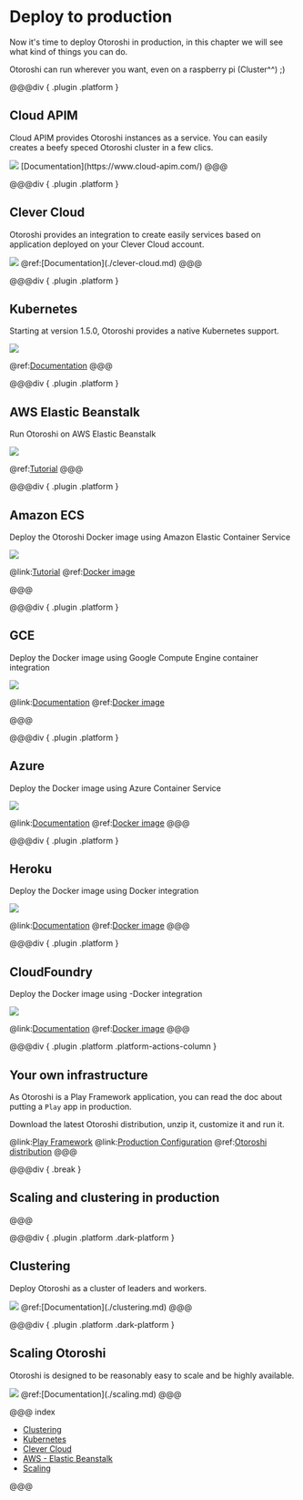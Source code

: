 # Deploy to production

Now it's time to deploy Otoroshi in production, in this chapter we will see what kind of things you can do.

Otoroshi can run wherever you want, even on a raspberry pi (Cluster^^) ;)

@@@div { .plugin .platform }

## Cloud APIM

Cloud APIM provides Otoroshi instances as a service. You can easily creates a beefy speced Otoroshi cluster in a few clics.

<img src="https://www.cloud-apim.com/assets/logo/512x512.png" />
[Documentation](https://www.cloud-apim.com/)
@@@

@@@div { .plugin .platform }

## Clever Cloud

Otoroshi provides an integration to create easily services based on application deployed on your Clever Cloud account.

<img src="../imgs/clever-cloud.png" />
@ref:[Documentation](./clever-cloud.md)
@@@

@@@div { .plugin .platform } 
## Kubernetes
Starting at version 1.5.0, Otoroshi provides a native Kubernetes support.

<img src="../imgs/kubernetes.png" />

@ref:[Documentation](./kubernetes.md)
@@@

@@@div { .plugin .platform } 
## AWS Elastic Beanstalk

Run Otoroshi on AWS Elastic Beanstalk

<img src="../imgs/elastic-beanstalk.png" />

@ref:[Tutorial](./aws.md)
@@@

@@@div { .plugin .platform } 
## Amazon ECS

Deploy the Otoroshi Docker image using Amazon Elastic Container Service

<img src="../imgs/amazon-ecs.png" />

@link:[Tutorial](https://docs.aws.amazon.com/AmazonECS/latest/developerguide/docker-basics.html)
@ref:[Docker image](../install/get-otoroshi.md#from-docker)

@@@

@@@div { .plugin .platform }
## GCE

Deploy the Docker image using Google Compute Engine container integration

<img src="../imgs/google.jpeg" />

@link:[Documentation](https://cloud.google.com/compute/docs/containers/deploying-containers)
@ref:[Docker image](../install/get-otoroshi.md#from-docker)

@@@

@@@div { .plugin .platform } 
## Azure

Deploy the Docker image using Azure Container Service

<img src="../imgs/azure-container-service.png" />

@link:[Documentation](https://azure.microsoft.com/en-us/services/container-service/)
@ref:[Docker image](../install/get-otoroshi.md#from-docker) 
@@@

@@@div { .plugin .platform } 
## Heroku

Deploy the Docker image using Docker integration

<img src="../imgs/heroku.png" />

@link:[Documentation](https://devcenter.heroku.com/articles/container-registry-and-runtime)
@ref:[Docker image](../install/get-otoroshi.md#from-docker)
@@@

@@@div { .plugin .platform } 
## CloudFoundry

Deploy the Docker image using -Docker integration

<img src="../imgs/cloudfoundry.png" />

@link:[Documentation](https://docs.cloudfoundry.org/adminguide/docker.html)
@ref:[Docker image](../install/get-otoroshi.md#from-docker)
@@@

@@@div { .plugin .platform .platform-actions-column } 
## Your own infrastructure

As Otoroshi is a Play Framework application, you can read the doc about putting a `Play` app in production.

Download the latest Otoroshi distribution, unzip it, customize it and run it.

@link:[Play Framework](https://www.playframework.com)
@link:[Production Configuration](https://www.playframework.com/documentation/2.6.x/ProductionConfiguration)
@ref:[Otoroshi distribution](../install/get-otoroshi.md#from-zip)
@@@

@@@div { .break }
## Scaling and clustering in production
@@@


@@@div { .plugin .platform .dark-platform } 
## Clustering

Deploy Otoroshi as a cluster of leaders and workers.

<img src="../imgs/clustering.png" />
@ref:[Documentation](./clustering.md)
@@@

@@@div { .plugin .platform .dark-platform } 
## Scaling Otoroshi

Otoroshi is designed to be reasonably easy to scale and be highly available.

<img src="../imgs/scaling.png" />
@ref:[Documentation](./scaling.md) 
@@@

@@@ index

* [Clustering](./clustering.md)
* [Kubernetes](./kubernetes.md)
* [Clever Cloud](./clever-cloud.md)
* [AWS - Elastic Beanstalk](./aws.md)
* [Scaling](./scaling.md)  

@@@
